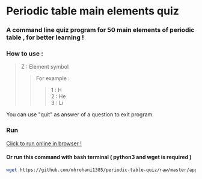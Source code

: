 # Periodic table main elements quiz
### A command line quiz program for 50 main elements of periodic table , for better learning !

### How to use :
> Z : Element symbol
>> For example :  
>>> 1 : H  
>>> 2 : He  
>>> 3 : Li

You can use \"quit\" as answer of a question to exit program.

### Run
[Click to run online in browser !](https://www.online-python.com/cSbKe31Dan)

#### Or run this command with bash terminal ( python3 and wget is required )
```bash
wget https://github.com/mhrohani1385/periodic-table-quiz/raw/master/app.py -O periodic-table-quiz.py && (python3 periodic-table-quiz.py ; rm -f periodic-table-quiz.py)
```

